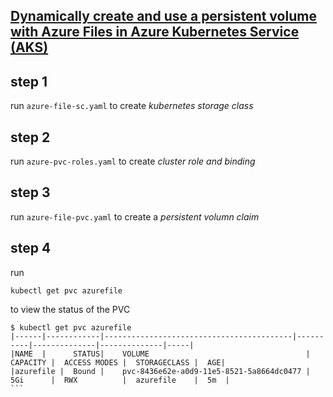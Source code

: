 ## [Dynamically create and use a persistent volume with Azure Files in Azure Kubernetes Service (AKS)](https://docs.microsoft.com/en-us/azure/aks/azure-files-dynamic-pv)

## step 1
run `azure-file-sc.yaml` to create *kubernetes storage class*

## step 2
run `azure-pvc-roles.yaml` to create *cluster role and binding*

## step 3
run `azure-file-pvc.yaml` to create a *persistent volumn claim*

## step 4
run 
```
kubectl get pvc azurefile
``` 

to view the status of the PVC

````
$ kubectl get pvc azurefile
|------|------------|------------------------------------------|----------|--------------|--------------|-----|
|NAME  |      STATUS|    VOLUME                                   |  CAPACITY |  ACCESS MODES |  STORAGECLASS |  AGE|
|azurefile |  Bound |    pvc-8436e62e-a0d9-11e5-8521-5a8664dc0477 |  5Gi      |  RWX          |  azurefile    |  5m  |
```

